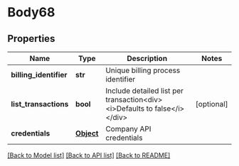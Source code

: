 # Body68

## Properties
Name | Type | Description | Notes
------------ | ------------- | ------------- | -------------
**billing_identifier** | **str** | Unique billing process identifier | 
**list_transactions** | **bool** | Include detailed list per transaction&lt;div&gt;&lt;i&gt;Defaults to false&lt;/i&gt;&lt;/div&gt; | [optional] 
**credentials** | [**Object**](Object.md) | Company API credentials | 

[[Back to Model list]](../README.md#documentation-for-models) [[Back to API list]](../README.md#documentation-for-api-endpoints) [[Back to README]](../README.md)


